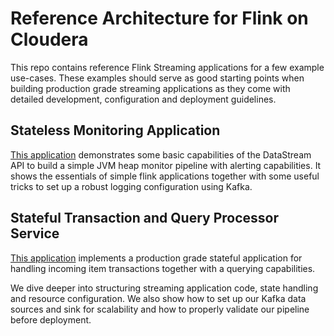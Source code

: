 # Reference Architecture for Flink on Cloudera

This repo contains reference Flink Streaming applications for a few example use-cases. These examples should serve as good starting points when building production grade streaming applications as they come with detailed development, configuration and deployment guidelines.

## Stateless Monitoring Application

[This application](flink-quickstart-cdh) demonstrates some basic capabilities of the DataStream API to build a simple JVM heap monitor pipeline with alerting capabilities. It shows the essentials of simple flink applications together with some useful tricks to set up a robust logging configuration using Kafka.

## Stateful Transaction and Query Processor Service

[This application](flink-quickstart-cdh-state) implements a production grade stateful application for handling incoming item transactions together with a querying capabilities.

We dive deeper into structuring streaming application code, state handling and resource configuration. We also show how to set up our Kafka data sources and sink for scalability and how to properly validate our pipeline before deployment.
